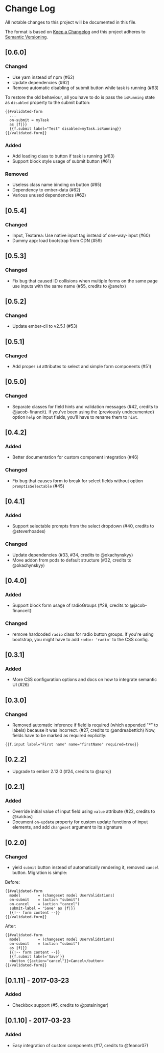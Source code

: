 # Change Log
All notable changes to this project will be documented in this file.

The format is based on [Keep a Changelog](http://keepachangelog.com/)
and this project adheres to [Semantic Versioning](http://semver.org/).

## [0.6.0]
### Changed
- Use yarn instead of npm (#62)
- Update dependencies (#62)
- Remove automatic disabling of submit button while task is running (#63)

To restore the old behaviour, all you have to do is pass the `isRunning` state as `disabled` property to the submit button:

```Handlebars
{{#validated-form
  ...
  on-submit = myTask
  as |f|}}
  {{f.submit label="Test" disabled=myTask.isRunning}}
{{/validated-form}}
```

### Added
- Add loading class to button if task is running (#63)
- Support block style usage of submit button (#61)

### Removed
- Useless class name binding on button (#65)
- Dependency to ember-data (#62)
- Various unused dependencies (#62)

## [0.5.4]
### Changed
- Input, Textarea: Use native input tag instead of one-way-input (#60)
- Dummy app: load bootstrap from CDN (#59)

## [0.5.3]
### Changed
- Fix bug that caused ID collisions when multiple forms on the same page use inputs with
  the same name (#55, credits to @anehx)

## [0.5.2]
### Changed
- Update ember-cli to v2.5.1 (#53)

## [0.5.1]
### Changed
- Add proper `id` attributes to select and simple form components (#51)

## [0.5.0]
### Changed
- Separate classes for field hints and validation messages (#42, credits to @jacob-financit). If you've
been using the (previously undocumented) option `help` on input fields, you'll have to rename them to `hint`.

## [0.4.2]
### Added
- Better documentation for custom component integration (#46)

### Changed
- Fix bug that causes form to break for select fields without option `promptIsSelectable` (#45)

## [0.4.1]
### Added
- Support selectable prompts from the select dropdown (#40, credits to @steverhoades)

### Changed
- Update dependencies (#33, #34, credits to @okachynskyy)
- Move addon from pods to default structure (#32, credits to @okachynskyy)

## [0.4.0]
### Added
- Support block form usage of radioGroups (#28, credits to @jacob-financeit)

### Changed
- remove hardcoded `radio` class for radio button groups. If you're using bootstrap, you
might have to add `radio: 'radio'` to the CSS config.

## [0.3.1]
### Added
- More CSS configuration options and docs on how to integrate semantic UI (#26)

## [0.3.0]
### Changed
- Removed automatic inference if field is required (which appended "*" to labels) because it
was incorrect. (#27, credits to @andreabettich) Now, fields have to be marked as required explicitly:

```Handlebars
{{f.input label="First name" name="firstName" required=true}}
```

## [0.2.2]
- Upgrade to ember 2.12.0 (#24, credits to @sproj)

## [0.2.1]
### Added
- Override initial value of input field using `value` attribute (#22, credits to @kaldras)
- Document `on-update` property for custom update functions of input elements,
 and add `changeset` argument to its signature

## [0.2.0]
### Changed
- yield `submit` button instead of automatically rendering it, removed `cancel` button. Migration is simple:

Before:
```Handlebars
{{#validated-form
  model        = (changeset model UserValidations)
  on-submit    = (action "submit")
  on-cancel    = (action "cancel")
  submit-label = 'Save' as |f|}}
  {{!-- form content --}}
{{/validated-form}}
```

After:
```Handlebars
{{#validated-form
  model        = (changeset model UserValidations)
  on-submit    = (action "submit")
  as |f|}}
  {{!-- form content --}}
  {{f.submit label='Save'}}
  <button {{action="cancel"}}>Cancel</button>
{{/validated-form}}
```

## [0.1.11] - 2017-03-23
### Added
- Checkbox support (#5, credits to @psteininger)

## [0.1.10] - 2017-03-23
### Added
- Easy integration of custom components (#17, credits to @feanor07)
